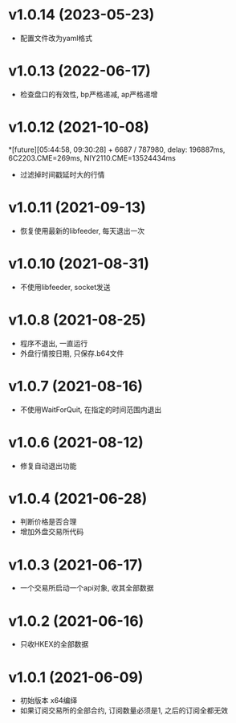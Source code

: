 # v1.0.14 (2023-05-23)
* 配置文件改为yaml格式

# v1.0.13 (2022-06-17)
* 检查盘口的有效性, bp严格递减, ap严格递增

# v1.0.12 (2021-10-08)
*[future][05:44:58, 09:30:28] + 6687 /   787980, delay: 196887ms,   6C2203.CME=269ms,  NIY2110.CME=13524434ms
* 过滤掉时间戳延时大的行情

# v1.0.11 (2021-09-13)
* 恢复使用最新的libfeeder, 每天退出一次

# v1.0.10 (2021-08-31)
* 不使用libfeeder, socket发送

# v1.0.8 (2021-08-25)
* 程序不退出, 一直运行
* 外盘行情按日期, 只保存.b64文件

# v1.0.7 (2021-08-16)
* 不使用WaitForQuit, 在指定的时间范围内退出

# v1.0.6 (2021-08-12)
* 修复自动退出功能

# v1.0.4 (2021-06-28)
* 判断价格是否合理
* 增加外盘交易所代码

# v1.0.3 (2021-06-17)
* 一个交易所启动一个api对象, 收其全部数据

# v1.0.2 (2021-06-16)
* 只收HKEX的全部数据

# v1.0.1 (2021-06-09)
* 初始版本 x64编绎
* 如果订阅交易所的全部合约, 订阅数量必须是1, 之后的订阅全都无效
